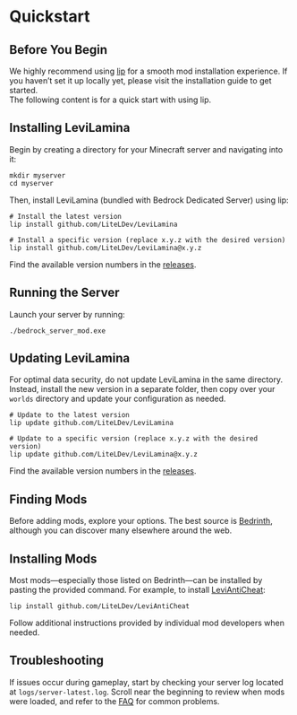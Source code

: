 # Quickstart

## Before You Begin

We highly recommend using [lip](https://lip.levimc.org/user-guide/installation/) for a smooth mod installation experience. If you haven’t set it up locally yet, please visit the installation guide to get started.  
The following content is for a quick start with using lip.

## Installing LeviLamina

Begin by creating a directory for your Minecraft server and navigating into it:

```shell
mkdir myserver
cd myserver
```

Then, install LeviLamina (bundled with Bedrock Dedicated Server) using lip:

```shell
# Install the latest version
lip install github.com/LiteLDev/LeviLamina

# Install a specific version (replace x.y.z with the desired version)
lip install github.com/LiteLDev/LeviLamina@x.y.z
```

Find the available version numbers in the [releases](https://github.com/LiteLDev/LeviLamina/releases).

## Running the Server

Launch your server by running:

```shell
./bedrock_server_mod.exe
```

## Updating LeviLamina

For optimal data security, do not update LeviLamina in the same directory. Instead, install the new version in a separate folder, then copy over your `worlds` directory and update your configuration as needed.

```shell
# Update to the latest version
lip update github.com/LiteLDev/LeviLamina

# Update to a specific version (replace x.y.z with the desired version)
lip update github.com/LiteLDev/LeviLamina@x.y.z
```

Find the available version numbers in the [releases](https://github.com/LiteLDev/LeviLamina/releases).

## Finding Mods

Before adding mods, explore your options. The best source is [Bedrinth](https://bedrinth.com), although you can discover many elsewhere around the web.

## Installing Mods

Most mods—especially those listed on Bedrinth—can be installed by pasting the provided command. For example, to install [LeviAntiCheat](https://github.com/LiteLDev/LeviAntiCheat):

```shell
lip install github.com/LiteLDev/LeviAntiCheat
```

Follow additional instructions provided by individual mod developers when needed.

## Troubleshooting

If issues occur during gameplay, start by checking your server log located at `logs/server-latest.log`. Scroll near the beginning to review when mods were loaded, and refer to the [FAQ](faq.md) for common problems.
